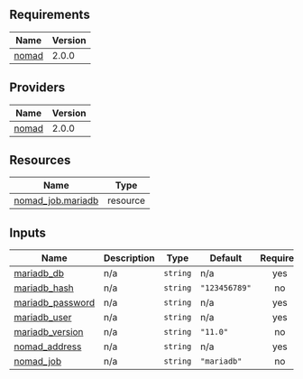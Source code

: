 <!-- BEGIN_TF_DOCS -->
## Requirements

| Name | Version |
|------|---------|
| <a name="requirement_nomad"></a> [nomad](#requirement\_nomad) | 2.0.0 |

## Providers

| Name | Version |
|------|---------|
| <a name="provider_nomad"></a> [nomad](#provider\_nomad) | 2.0.0 |

## Resources

| Name | Type |
|------|------|
| [nomad_job.mariadb](https://registry.terraform.io/providers/hashicorp/nomad/2.0.0/docs/resources/job) | resource |

## Inputs

| Name | Description | Type | Default | Required |
|------|-------------|------|---------|:--------:|
| <a name="input_mariadb_db"></a> [mariadb\_db](#input\_mariadb\_db) | n/a | `string` | n/a | yes |
| <a name="input_mariadb_hash"></a> [mariadb\_hash](#input\_mariadb\_hash) | n/a | `string` | `"123456789"` | no |
| <a name="input_mariadb_password"></a> [mariadb\_password](#input\_mariadb\_password) | n/a | `string` | n/a | yes |
| <a name="input_mariadb_user"></a> [mariadb\_user](#input\_mariadb\_user) | n/a | `string` | n/a | yes |
| <a name="input_mariadb_version"></a> [mariadb\_version](#input\_mariadb\_version) | n/a | `string` | `"11.0"` | no |
| <a name="input_nomad_address"></a> [nomad\_address](#input\_nomad\_address) | n/a | `string` | n/a | yes |
| <a name="input_nomad_job"></a> [nomad\_job](#input\_nomad\_job) | n/a | `string` | `"mariadb"` | no |
<!-- END_TF_DOCS -->
